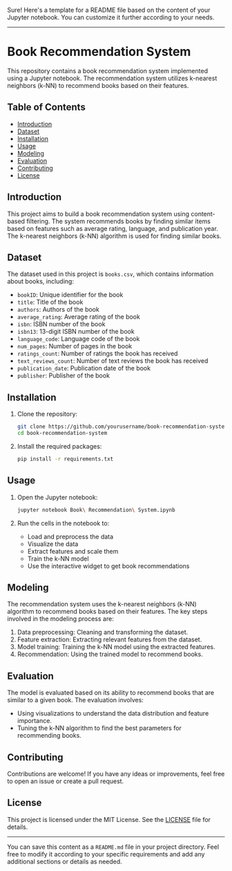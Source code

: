 Sure! Here's a template for a README file based on the content of your Jupyter notebook. You can customize it further according to your needs.

---

# Book Recommendation System

This repository contains a book recommendation system implemented using a Jupyter notebook. The recommendation system utilizes k-nearest neighbors (k-NN) to recommend books based on their features.

## Table of Contents
- [Introduction](#introduction)
- [Dataset](#dataset)
- [Installation](#installation)
- [Usage](#usage)
- [Modeling](#modeling)
- [Evaluation](#evaluation)
- [Contributing](#contributing)
- [License](#license)

## Introduction

This project aims to build a book recommendation system using content-based filtering. The system recommends books by finding similar items based on features such as average rating, language, and publication year. The k-nearest neighbors (k-NN) algorithm is used for finding similar books.

## Dataset

The dataset used in this project is `books.csv`, which contains information about books, including:
- `bookID`: Unique identifier for the book
- `title`: Title of the book
- `authors`: Authors of the book
- `average_rating`: Average rating of the book
- `isbn`: ISBN number of the book
- `isbn13`: 13-digit ISBN number of the book
- `language_code`: Language code of the book
- `num_pages`: Number of pages in the book
- `ratings_count`: Number of ratings the book has received
- `text_reviews_count`: Number of text reviews the book has received
- `publication_date`: Publication date of the book
- `publisher`: Publisher of the book

## Installation

1. Clone the repository:
   ```bash
   git clone https://github.com/yourusername/book-recommendation-system.git
   cd book-recommendation-system
   ```

2. Install the required packages:
   ```bash
   pip install -r requirements.txt
   ```

## Usage

1. Open the Jupyter notebook:
   ```bash
   jupyter notebook Book\ Recommendation\ System.ipynb
   ```

2. Run the cells in the notebook to:
   - Load and preprocess the data
   - Visualize the data
   - Extract features and scale them
   - Train the k-NN model
   - Use the interactive widget to get book recommendations

## Modeling

The recommendation system uses the k-nearest neighbors (k-NN) algorithm to recommend books based on their features. The key steps involved in the modeling process are:
1. Data preprocessing: Cleaning and transforming the dataset.
2. Feature extraction: Extracting relevant features from the dataset.
3. Model training: Training the k-NN model using the extracted features.
4. Recommendation: Using the trained model to recommend books.

## Evaluation

The model is evaluated based on its ability to recommend books that are similar to a given book. The evaluation involves:
- Using visualizations to understand the data distribution and feature importance.
- Tuning the k-NN algorithm to find the best parameters for recommending books.

## Contributing

Contributions are welcome! If you have any ideas or improvements, feel free to open an issue or create a pull request.

## License

This project is licensed under the MIT License. See the [LICENSE](LICENSE) file for details.

---

You can save this content as a `README.md` file in your project directory. Feel free to modify it according to your specific requirements and add any additional sections or details as needed.
